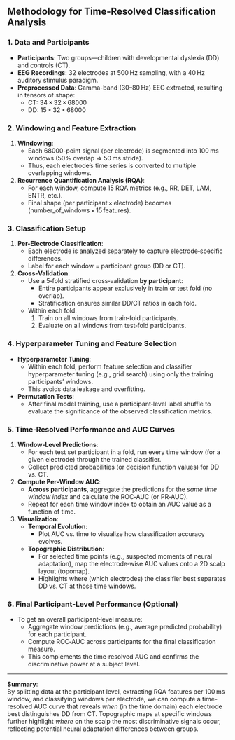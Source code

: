 ## Methodology for Time-Resolved Classification Analysis

### 1. Data and Participants
- **Participants**: Two groups—children with developmental dyslexia (DD) and controls (CT).
- **EEG Recordings**: 32 electrodes at 500 Hz sampling, with a 40 Hz auditory stimulus paradigm.
- **Preprocessed Data**: Gamma-band (30–80 Hz) EEG extracted, resulting in tensors of shape:
  - CT: 34 × 32 × 68000
  - DD: 15 × 32 × 68000

### 2. Windowing and Feature Extraction
1. **Windowing**:
   - Each 68000-point signal (per electrode) is segmented into 100 ms windows (50% overlap ⇒ 50 ms stride).
   - Thus, each electrode’s time series is converted to multiple overlapping windows.
2. **Recurrence Quantification Analysis (RQA)**:
   - For each window, compute 15 RQA metrics (e.g., RR, DET, LAM, ENTR, etc.).
   - Final shape (per participant × electrode) becomes (number_of_windows × 15 features).

### 3. Classification Setup
1. **Per-Electrode Classification**:
   - Each electrode is analyzed separately to capture electrode‐specific differences.
   - Label for each window = participant group (DD or CT).
2. **Cross‐Validation**:
   - Use a 5‐fold stratified cross‐validation **by participant**:
     - Entire participants appear exclusively in train or test fold (no overlap).
     - Stratification ensures similar DD/CT ratios in each fold.
   - Within each fold:
     1. Train on all windows from train‐fold participants.
     2. Evaluate on all windows from test‐fold participants.

### 4. Hyperparameter Tuning and Feature Selection
- **Hyperparameter Tuning**:
  - Within each fold, perform feature selection and classifier hyperparameter tuning (e.g., grid search) using only the training participants’ windows.
  - This avoids data leakage and overfitting.
- **Permutation Tests**:
  - After final model training, use a participant‐level label shuffle to evaluate the significance of the observed classification metrics.

### 5. Time‐Resolved Performance and AUC Curves
1. **Window‐Level Predictions**:
   - For each test set participant in a fold, run every time window (for a given electrode) through the trained classifier.
   - Collect predicted probabilities (or decision function values) for DD vs. CT.
2. **Compute Per‐Window AUC**:
   - **Across participants**, aggregate the predictions for the *same time window index* and calculate the ROC‐AUC (or PR‐AUC).
   - Repeat for each time window index to obtain an AUC value as a function of time.
3. **Visualization**:
   - **Temporal Evolution**:
     - Plot AUC vs. time to visualize how classification accuracy evolves.  
   - **Topographic Distribution**:
     - For selected time points (e.g., suspected moments of neural adaptation), map the electrode‐wise AUC values onto a 2D scalp layout (topomap). 
     - Highlights where (which electrodes) the classifier best separates DD vs. CT at those time windows.

### 6. Final Participant‐Level Performance (Optional)
- To get an overall participant‐level measure:
  - Aggregate window predictions (e.g., average predicted probability) for each participant.
  - Compute ROC‐AUC across participants for the final classification measure.
  - This complements the time‐resolved AUC and confirms the discriminative power at a subject level.

---

**Summary**:  
By splitting data at the participant level, extracting RQA features per 100 ms window, and classifying windows per electrode, we can compute a time-resolved AUC curve that reveals *when* (in the time domain) each electrode best distinguishes DD from CT. Topographic maps at specific windows further highlight *where* on the scalp the most discriminative signals occur, reflecting potential neural adaptation differences between groups.

